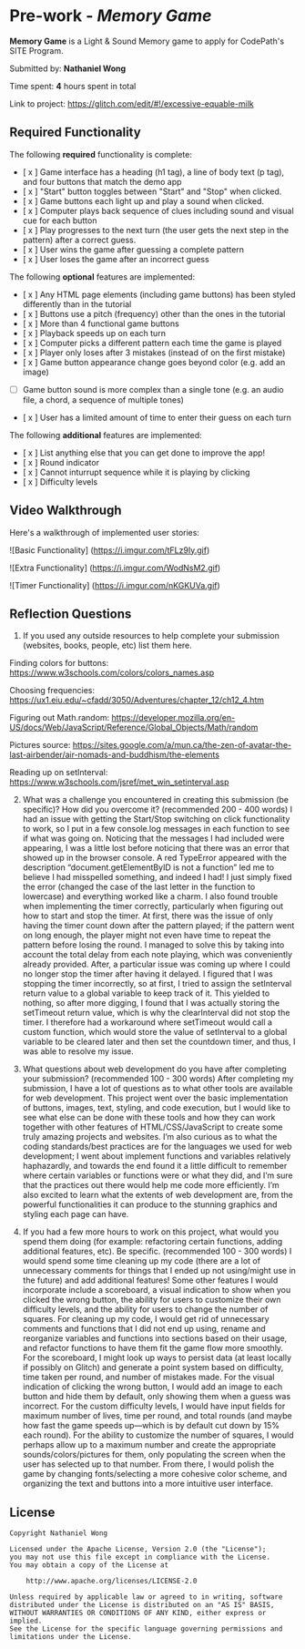 # Pre-work - *Memory Game*

**Memory Game** is a Light & Sound Memory game to apply for CodePath's SITE Program. 

Submitted by: **Nathaniel Wong**

Time spent: **4** hours spent in total

Link to project: https://glitch.com/edit/#!/excessive-equable-milk

## Required Functionality

The following **required** functionality is complete:

* [ x ] Game interface has a heading (h1 tag), a line of body text (p tag), and four buttons that match the demo app
* [ x ] "Start" button toggles between "Start" and "Stop" when clicked. 
* [ x ] Game buttons each light up and play a sound when clicked. 
* [ x ] Computer plays back sequence of clues including sound and visual cue for each button
* [ x ] Play progresses to the next turn (the user gets the next step in the pattern) after a correct guess. 
* [ x ] User wins the game after guessing a complete pattern
* [ x ] User loses the game after an incorrect guess

The following **optional** features are implemented:

* [ x ] Any HTML page elements (including game buttons) has been styled differently than in the tutorial
* [ x ] Buttons use a pitch (frequency) other than the ones in the tutorial
* [ x ] More than 4 functional game buttons
* [ x ] Playback speeds up on each turn
* [ x ] Computer picks a different pattern each time the game is played
* [ x ] Player only loses after 3 mistakes (instead of on the first mistake)
* [ x ] Game button appearance change goes beyond color (e.g. add an image)
* [ ] Game button sound is more complex than a single tone (e.g. an audio file, a chord, a sequence of multiple tones)
* [ x ] User has a limited amount of time to enter their guess on each turn

The following **additional** features are implemented:

- [ x ] List anything else that you can get done to improve the app!
- [ x ] Round indicator
- [ x ] Cannot inturrupt sequence while it is playing by clicking
- [ x ] Difficulty levels


## Video Walkthrough

Here's a walkthrough of implemented user stories:

![Basic Functionality] (https://i.imgur.com/tFLz9Iy.gif)

![Extra Functionality] (https://i.imgur.com/WodNsM2.gif)

![Timer Functionality] (https://i.imgur.com/nKGKUVa.gif)


## Reflection Questions
1. If you used any outside resources to help complete your submission (websites, books, people, etc) list them here. 

Finding colors for buttons: https://www.w3schools.com/colors/colors_names.asp

Choosing frequencies: https://ux1.eiu.edu/~cfadd/3050/Adventures/chapter_12/ch12_4.htm

Figuring out Math.random: https://developer.mozilla.org/en-US/docs/Web/JavaScript/Reference/Global_Objects/Math/random

Pictures source: https://sites.google.com/a/mun.ca/the-zen-of-avatar-the-last-airbender/air-nomads-and-buddhism/the-elements

Reading up on setInterval: https://www.w3schools.com/jsref/met_win_setinterval.asp

2. What was a challenge you encountered in creating this submission (be specific)? How did you overcome it? (recommended 200 - 400 words) 
I had an issue with getting the Start/Stop switching on click functionality to work, so I put in a few console.log messages in each function to see if what was going on. Noticing that the messages I had included were appearing, I was a little lost before noticing that there was an error that showed up in the browser console. A red TypeError appeared with the description “document.getElementByID is not a function” led me to believe I had misspelled something, and indeed I had! I just simply fixed the error (changed the case of the last letter in the function to lowercase) and everything worked like a charm.
I also found trouble when implementing the timer correctly, particularly when figuring out how to start and stop the timer. At first, there was the issue of only having the timer count down after the pattern played; if the pattern went on long enough, the player might not even have time to repeat the pattern before losing the round. I managed to solve this by taking into account the total delay from each note playing, which was conveniently already provided. After, a particular issue was coming up where I could no longer stop the timer after having it delayed. I figured that I was stopping the timer incorrectly, so at first, I tried to assign the setInterval return value to a global variable to keep track of it. This yielded to nothing, so after more digging, I found that I was actually storing the setTimeout return value, which is why the clearInterval did not stop the timer. I therefore had a workaround where setTimeout would call a custom function, which would store the value of setInterval to a global variable to be cleared later and then set the countdown timer, and thus, I was able to resolve my issue.


3. What questions about web development do you have after completing your submission? (recommended 100 - 300 words) 
After completing my submission, I have a lot of questions as to what other tools are available for web development. This project went over the basic implementation of buttons, images, text, styling, and code execution, but I would like to see what else can be done with these tools and how they can work together with other features of HTML/CSS/JavaScript to create some truly amazing projects and websites. I’m also curious as to what the coding standards/best practices  are for the languages we used for web development; I went about implement functions and variables relatively haphazardly, and towards the end found it a little difficult to remember where certain variables or functions were or what they did, and I’m sure that the practices out there would help me code more efficiently. I’m also excited to learn what the extents of web development are, from the powerful functionalities it can produce to the stunning graphics and styling each page can have.

4. If you had a few more hours to work on this project, what would you spend them doing (for example: refactoring certain functions, adding additional features, etc). Be specific. (recommended 100 - 300 words) 
I would spend some time cleaning up my code (there are a lot of unnecessary comments for things that I ended up not using/might use in the future) and add additional features! Some other features I would incorporate include a scoreboard, a visual indication to show when you clicked the wrong button, the ability for users to customize their own difficulty levels, and the ability for users to change the number of squares.
For cleaning up my code, I would get rid of unnecessary comments and functions that I did not end up using, rename and reorganize variables and functions into sections based on their usage, and refactor functions to have them fit the game flow more smoothly.
For the scoreboard, I might look up ways to persist data (at least locally if possibly on Glitch) and generate a point system based on difficulty, time taken per round, and number of mistakes made.
For the visual indication of clicking the wrong button, I would add an image to each button and hide them by default, only showing them when a guess was incorrect.
For the custom difficulty levels, I would have input fields for maximum number of lives, time per round, and total rounds (and maybe how fast the game speeds up—which is by default cut down by 15% each round).
For the ability to customize the number of squares, I would perhaps allow up to a maximum number and create the appropriate sounds/colors/pictures for them, only populating the screen when the user has selected up to that number.
From there, I would polish the game by changing fonts/selecting a more cohesive color scheme, and organizing the text and buttons into a more intuitive user interface.



## License

    Copyright Nathaniel Wong

    Licensed under the Apache License, Version 2.0 (the "License");
    you may not use this file except in compliance with the License.
    You may obtain a copy of the License at

        http://www.apache.org/licenses/LICENSE-2.0

    Unless required by applicable law or agreed to in writing, software
    distributed under the License is distributed on an "AS IS" BASIS,
    WITHOUT WARRANTIES OR CONDITIONS OF ANY KIND, either express or implied.
    See the License for the specific language governing permissions and
    limitations under the License.